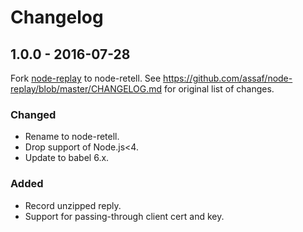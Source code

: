 # Changelog

## 1.0.0 - 2016-07-28

Fork [node-replay](https://www.npmjs.com/package/replay) to node-retell.
See https://github.com/assaf/node-replay/blob/master/CHANGELOG.md for original list of changes.

### Changed

- Rename to node-retell.
- Drop support of Node.js<4.
- Update to babel 6.x.

### Added

- Record unzipped reply.
- Support for passing-through client cert and key.

## 
